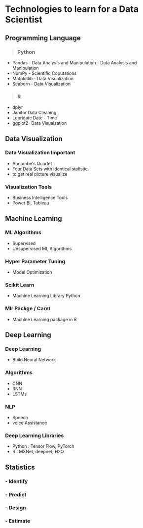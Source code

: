 # Technologies to learn for a Data Scientist

## Programming Language

 > ### Python
- Pandas - Data Analysis and Manipulation - Data Analysis and Manipulation
- NumPy - Scientific Coputations  
- Matplotlib - Data Visualization
- Seaborn - Data Visualization

> ### R
- dplyr
- Janitor Data Cleaning
- Lubridate Date - Time
- ggplot2- Data Visualzation

## Data Visualization

### Data Visualization Important
- Ancombe's Quartet
- Four Data Sets with identical statistic.
- to get real picture visualize

### Visualization Tools
- Business Intelligence Tools
- Power BI, Tableau


## Machine Learning
 
### ML Algorithms
- Supervised
- Unsupervised ML Algorithms

### Hyper Parameter Tuning
- Model Optimization
    
### Scikit Learn
- Machine Learning Library Python
  
### Mlr Packge / Caret
- Machine Learning package in R

## Deep Learning

### Deep Learning
- Build Neural Network

### Algorithms
- CNN
- RNN
- LSTMs

### NLP
- Speech
- voice Assistance

### Deep Learning Libraries
- Python : Tensor Flow, PyTorch
- R : MXNet, deepnet, H2O

## Statistics

### - Identify 
### - Predict
### - Design
### - Estimate

    
